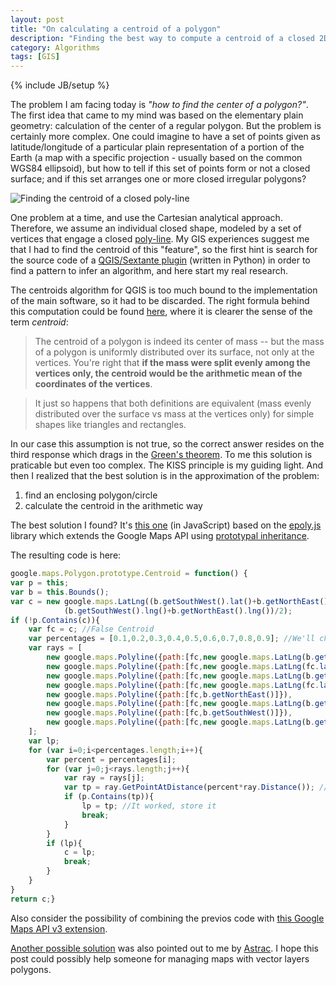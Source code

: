 ```yaml
---
layout: post
title: "On calculating a centroid of a polygon"
description: "Finding the best way to compute a centroid of a closed 2D surface, given its vertices"
category: Algorithms
tags: [GIS]
---
```

{% include JB/setup %}

The problem I am facing today is *"how to find the center of a polygon?"*. The first idea that came to my mind
was based
on the elementary plain geometry: calculation of the center of a regular polygon. But the problem is certainly more
complex. One could imagine to have a set of points given as latitude/longitude of a particular plain representation
of a portion of the Earth (a map with a specific projection - usually based on the common WGS84 ellipsoid), but how to
tell if this set of points form or not a closed surface; and if this set arranges one or more closed irregular polygons?
<!--more-->

![Finding the centroid of a closed poly-line](http://i.stack.imgur.com/sGcEX.png)

One problem at a time, and use the Cartesian analytical approach. Therefore, we assume an individual closed shape, modeled by a set of vertices that engage a closed [poly-line](http://www.webopedia.com/TERM/P/polyline.html). My GIS experiences
suggest me that I had to find the centroid of this "feature", so the first hint is search for the source code of a
[QGIS/Sextante plugin](http://code.google.com/p/sextante/source/browse/trunk/soft/bindings/qgis-plugin/src/sextante/ftools/Centroids.py) (written in Python) in order to find a pattern to infer an algorithm, and here start my real research.

The centroids algorithm for QGIS is too much bound to the implementation of the main software, so it had to be discarded.
The right formula behind this computation could be found [here](http://math.stackexchange.com/q/3177), where it is clearer the sense of the term *centroid*:

>The centroid of a polygon is indeed its center of mass -- but the mass of a polygon is uniformly distributed over its surface, not only at the vertices. You're right that **if the mass were split evenly among the vertices only, the centroid would be the arithmetic mean of the coordinates of the vertices**.

>It just so happens that both definitions are equivalent (mass evenly distributed over the surface vs mass at the vertices only) for simple shapes like triangles and rectangles.

In our case this assumption is not true, so the correct answer resides on the third response which drags in the [Green's
theorem](http://en.wikipedia.org/wiki/Green%27s_theorem). To me this solution is praticable but even too complex. The
KISS principle is my guiding light. And then I realized that the best solution is in the approximation of the problem:

1. find an enclosing polygon/circle
2. calculate the centroid in the arithmetic way

The best solution I found? It's [this one](http://gis.stackexchange.com/q/2128) (in JavaScript) based on the
[epoly.js](http://www.geocodezip.com/scripts/v3_epoly.js) library which extends the Google Maps API using [prototypal
inheritance](https://developer.mozilla.org/en-US/docs/Web/JavaScript/Guide/Inheritance_and_the_prototype_chain).

The resulting code is here:

```javascript
google.maps.Polygon.prototype.Centroid = function() {
var p = this;
var b = this.Bounds();
var c = new google.maps.LatLng((b.getSouthWest().lat()+b.getNorthEast().lat())/2,
            (b.getSouthWest().lng()+b.getNorthEast().lng())/2);
if (!p.Contains(c)){
    var fc = c; //False Centroid
    var percentages = [0.1,0.2,0.3,0.4,0.5,0.6,0.7,0.8,0.9]; //We'll check every 10% down each ray and see if we're inside our polygon
    var rays = [
        new google.maps.Polyline({path:[fc,new google.maps.LatLng(b.getNorthEast().lat(),fc.lng())]}),
        new google.maps.Polyline({path:[fc,new google.maps.LatLng(fc.lat(),b.getNorthEast().lng())]}),
        new google.maps.Polyline({path:[fc,new google.maps.LatLng(b.getSouthWest().lat(),fc.lng())]}),
        new google.maps.Polyline({path:[fc,new google.maps.LatLng(fc.lat(),b.getSouthWest().lng())]}),
        new google.maps.Polyline({path:[fc,b.getNorthEast()]}),
        new google.maps.Polyline({path:[fc,new google.maps.LatLng(b.getSouthWest().lat(),b.getNorthEast().lng())]}),
        new google.maps.Polyline({path:[fc,b.getSouthWest()]}),
        new google.maps.Polyline({path:[fc,new google.maps.LatLng(b.getNorthEast().lat(),b.getSouthWest().lng())]})
    ];
    var lp;
    for (var i=0;i<percentages.length;i++){
        var percent = percentages[i];
        for (var j=0;j<rays.length;j++){
            var ray = rays[j];
            var tp = ray.GetPointAtDistance(percent*ray.Distance()); //Test Point i% down the ray
            if (p.Contains(tp)){
                lp = tp; //It worked, store it
                break;
            }
        }
        if (lp){
            c = lp;
            break;
        }
    }
}
return c;}
```
Also consider the possibility of combining the previos code with
[this Google Maps API v3 extension](https://github.com/tparkin/Google-Maps-Point-in-Polygon).

[Another possible solution](http://www.cs.mcgill.ca/~cs507/projects/1998/jacob/solutions.html) was also pointed out to me by [Astrac](https://github.com/Astrac). I hope this post could possibly help someone for managing maps with vector layers polygons.
